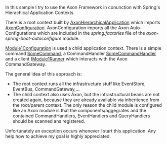 In this sample I try to use the Axon Framework in conunction with Spring's Hierachical Application Contexts.

There is a root context built by [AxonHierarchicalApplication](https://github.com/OLibutzki/axon-hierarchical/blob/06094ddfd8ce0146bc51ffbffe67ac6a8b0b1735/src/main/java/de/libutzki/axon/axonhierarchical/AxonHierarchicalApplication.java) which imports [AxonConfiguration](https://github.com/OLibutzki/axon-hierarchical/blob/06094ddfd8ce0146bc51ffbffe67ac6a8b0b1735/src/main/java/de/libutzki/axon/axonhierarchical/axon/AxonConfiguration.java). AxonConfiguration imports all the Axon Auto-Configurations which are included in the *spring.factories* file of the *axon-spring-boot-autoconfigure* module.

[Module1Configuration](https://github.com/OLibutzki/axon-hierarchical/blob/06094ddfd8ce0146bc51ffbffe67ac6a8b0b1735/src/main/java/de/libutzki/axon/axonhierarchical/module1/Module1Configuration.java) is used a child application context. There is a simple command [SomeCommand](https://github.com/OLibutzki/axon-hierarchical/blob/06094ddfd8ce0146bc51ffbffe67ac6a8b0b1735/src/main/java/de/libutzki/axon/axonhierarchical/module1/SomeCommand.java), a CommandHandler [SomeCommandHandler](https://github.com/OLibutzki/axon-hierarchical/blob/06094ddfd8ce0146bc51ffbffe67ac6a8b0b1735/src/main/java/de/libutzki/axon/axonhierarchical/module1/SomeCommandHandler.java) and a client ([Module1Runner](https://github.com/OLibutzki/axon-hierarchical/blob/06094ddfd8ce0146bc51ffbffe67ac6a8b0b1735/src/main/java/de/libutzki/axon/axonhierarchical/module1/Module1Runner.java) which interacts with the Axon CommandGateway.

The general idea of this approach is:
* The root context runs all the infrastructure stuff like EventStore, EventBus, CommandGateway,...
* The child context also uses Axon, but the infrastructural beans are not created again, because they are already available via inheritence from the root/parent context. The only reason the child module is configured like an Axon module is that the components/aggegrates and the contained CommandHandlers, EventHandlers and QueryHandlers should be scanned ans registered.

Unfortunately an exception occurs whenever I start this application. Any help how to achieve my goal is highly appreciated.